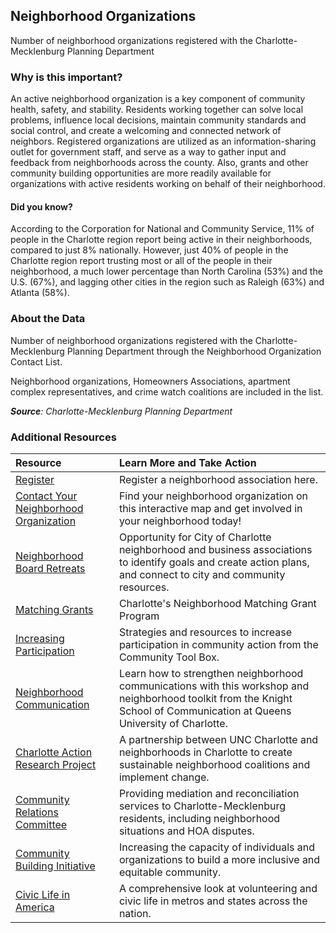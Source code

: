 ## Neighborhood Organizations
Number of neighborhood organizations registered with the Charlotte-Mecklenburg Planning Department

### Why is this important?
An active neighborhood organization is a key component of community health, safety, and stability. Residents working together can solve local problems, influence local decisions, maintain community standards and social control, and create a welcoming and connected network of neighbors. Registered organizations are utilized as an information-sharing outlet for government staff, and serve as a way to gather input and feedback from neighborhoods across the county. Also, grants and other community building opportunities are more readily available for organizations with active residents working on behalf of their neighborhood. 

#### Did you know? 
According to the Corporation for National and Community Service, 11% of people in the Charlotte region report being active in their neighborhoods, compared to just 8% nationally. However, just 40% of people in the Charlotte region report trusting most or all of the people in their neighborhood, a much lower percentage than North Carolina (53%) and the U.S. (67%), and lagging other cities in the region such as Raleigh (63%) and Atlanta (58%). 

### About the Data
Number of neighborhood organizations registered with the Charlotte-Mecklenburg Planning Department through the Neighborhood Organization Contact List. 

Neighborhood organizations, Homeowners Associations, apartment complex representatives, and crime watch coalitions are included in the list. 

_**Source**: Charlotte-Mecklenburg Planning Department_

### Additional Resources
|Resource | Learn More and Take Action | 
|:--- | :--- |
|[Register](http://charlottenc.gov/NBS/CE/CommunityInfo/Pages/Neighborhood-Organization-Contact-List.aspx)| Register a neighborhood association here.
|[Contact Your Neighborhood Organization](http://charlotte.maps.arcgis.com/apps/webappviewer/index.html?id=44f078b6f96f4b3b9772e53909625cb0) |Find your neighborhood organization on this interactive map and get involved in your neighborhood today!
|[Neighborhood Board Retreats](http://charlottenc.gov/NBS/CE/CommunityInfo/Pages/NeighborhoodTrainingPrograms.aspx) |Opportunity for City of Charlotte neighborhood and business associations to identify goals and create action plans, and connect to city and community resources.
|[Matching Grants](http://charlottenc.gov/NBS/CE/NMG/Pages/default.aspx)| Charlotte's Neighborhood Matching Grant Program
|[Increasing Participation](http://ctb.ku.edu/en/table-of-contents/participation/encouraging-involvement/increase-participation/main) |Strategies and resources to increase participation in community action from the Community Tool Box.
|[Neighborhood Communication](http://digitalcharlotte.org/events/) |Learn how to strengthen neighborhood communications with this workshop and neighborhood toolkit from the Knight School of Communication at Queens University of Charlotte.
|[Charlotte Action Research Project](http://charp.uncc.edu/) |A partnership between UNC Charlotte and neighborhoods in Charlotte to create sustainable neighborhood coalitions and implement change.
|[Community Relations Committee](http://charlottenc.gov/crc/Pages/default.aspx) |Providing mediation and reconciliation services to Charlotte-Mecklenburg residents, including neighborhood situations and HOA disputes.
|[Community Building Initiative](http://www.communitybuildinginitiative.org/)|Increasing the capacity of individuals and organizations to build a more inclusive and equitable community.
|[Civic Life in America](http://www.volunteeringinamerica.gov/) |A comprehensive look at volunteering and civic life in metros and states across the nation.